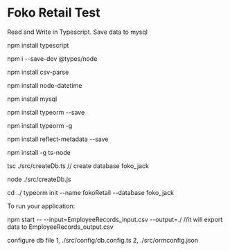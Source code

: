 # Foko Retail Test

Read and Write in Typescript.
Save data to mysql


npm install typescript

npm i --save-dev @types/node

npm install csv-parse

npm install node-datetime

npm install mysql

npm install typeorm --save

npm install typeorm -g

npm install reflect-metadata --save

npm install -g ts-node

tsc ./src/createDb.ts  // create database foko_jack

node ./src/createDb.js

cd ../
typeorm init --name fokoRetail --database foko_jack


To run your application: 

npm start -- --input=EmployeeRecords_input.csv --output=./   //it will export data to EmployeeRecords_output.csv

configure db file
1, ./src/config/db.config.ts
2, ./src/ormconfig.json


